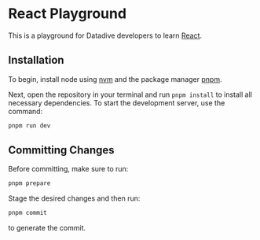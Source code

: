 # React Playground

This is a playground for Datadive developers to learn [React](https://react.dev/).

## Installation

To begin, install node using [nvm](https://github.com/nvm-sh/nvm) and the package manager [pnpm](https://pnpm.io/installation).

Next, open the repository in your terminal and run `pnpm install` to install all necessary dependencies. To start the development server, use the command:

```bash
pnpm run dev
```

## Committing Changes

Before committing, make sure to run:

```bash
pnpm prepare
```

Stage the desired changes and then run:

```bash
pnpm commit
```

to generate the commit.
